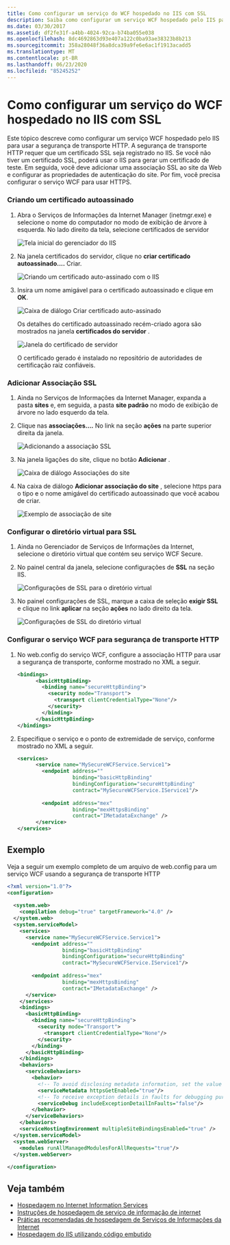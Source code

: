 ```yaml
---
title: Como configurar um serviço do WCF hospedado no IIS com SSL
description: Saiba como configurar um serviço WCF hospedado pelo IIS para usar a segurança de transporte HTTP, que requer um certificado registrado no IIS.
ms.date: 03/30/2017
ms.assetid: df2fe31f-a4bb-4024-92ca-b74ba055e038
ms.openlocfilehash: 8dc4692863d93e407a122c0ba93ae38323b8b213
ms.sourcegitcommit: 358a28048f36a8dca39a9fe6e6ac1f1913acadd5
ms.translationtype: MT
ms.contentlocale: pt-BR
ms.lasthandoff: 06/23/2020
ms.locfileid: "85245252"
---
```

# <a name="how-to-configure-an-iis-hosted-wcf-service-with-ssl"></a>Como configurar um serviço do WCF hospedado no IIS com SSL
Este tópico descreve como configurar um serviço WCF hospedado pelo IIS para usar a segurança de transporte HTTP. A segurança de transporte HTTP requer que um certificado SSL seja registrado no IIS. Se você não tiver um certificado SSL, poderá usar o IIS para gerar um certificado de teste. Em seguida, você deve adicionar uma associação SSL ao site da Web e configurar as propriedades de autenticação do site. Por fim, você precisa configurar o serviço WCF para usar HTTPS.  
  
### <a name="creating-a-self-signed-certificate"></a>Criando um certificado autoassinado  
  
1. Abra o Serviços de Informações da Internet Manager (inetmgr.exe) e selecione o nome do computador no modo de exibição de árvore à esquerda. No lado direito da tela, selecione certificados de servidor  
  
     ![Tela inicial do gerenciador do IIS](media/mg-inetmgrhome.jpg "mg_INetMgrHome")  
  
2. Na janela certificados do servidor, clique no **criar certificado autoassinado....** Criar.  
  
     ![Criando um certificado auto&#45;assinado com o IIS](media/mg-createselfsignedcert.jpg "mg_CreateSelfSignedCert")  
  
3. Insira um nome amigável para o certificado autoassinado e clique em **OK**.  
  
     ![Caixa de diálogo Criar certificado auto&#45;assinado](media/mg-mycert.jpg "mg_MyCert")  
  
     Os detalhes do certificado autoassinado recém-criado agora são mostrados na janela **certificados do servidor** .  
  
     ![Janela do certificado de servidor](media/mg-servercertificatewindow.jpg "mg_ServerCertificateWindow")  
  
     O certificado gerado é instalado no repositório de autoridades de certificação raiz confiáveis.  
  
### <a name="add-ssl-binding"></a>Adicionar Associação SSL  
  
1. Ainda no Serviços de Informações da Internet Manager, expanda a pasta **sites** e, em seguida, a pasta **site padrão** no modo de exibição de árvore no lado esquerdo da tela.  
  
2. Clique nas **associações....** No link na seção **ações** na parte superior direita da janela.  
  
     ![Adicionando a associação SSL](media/mg-addsslbinding.jpg "mg_AddSSLBinding")  
  
3. Na janela ligações do site, clique no botão **Adicionar** .  
  
     ![Caixa de diálogo Associações do site](media/mg-sitebindingsdialog.jpg "mg_SiteBindingsDialog")  
  
4. Na caixa de diálogo **Adicionar associação do site** , selecione https para o tipo e o nome amigável do certificado autoassinado que você acabou de criar.  
  
     ![Exemplo de associação de site](media/mg-mycertbinding.jpg "mg_MyCertBinding")  
  
### <a name="configure-virtual-directory-for-ssl"></a>Configurar o diretório virtual para SSL  
  
1. Ainda no Gerenciador de Serviços de Informações da Internet, selecione o diretório virtual que contém seu serviço WCF Secure.  
  
2. No painel central da janela, selecione configurações de **SSL** na seção IIS.  
  
     ![Configurações de SSL para o diretório virtual](media/mg-sslsettingsforvdir.jpg "mg_SSLSettingsForVDir")  
  
3. No painel configurações de SSL, marque a caixa de seleção **exigir SSL** e clique no link **aplicar** na seção **ações** no lado direito da tela.  
  
     ![Configurações de SSL do diretório virtual](media/mg-vdirsslsettings.JPG "mg_VDirSSLSettings")  
  
### <a name="configure-wcf-service-for-http-transport-security"></a>Configurar o serviço WCF para segurança de transporte HTTP  
  
1. No web.config do serviço WCF, configure a associação HTTP para usar a segurança de transporte, conforme mostrado no XML a seguir.  
  
    ```xml  
    <bindings>  
          <basicHttpBinding>  
            <binding name="secureHttpBinding">  
              <security mode="Transport">  
                <transport clientCredentialType="None"/>  
              </security>  
            </binding>  
          </basicHttpBinding>  
    </bindings>  
    ```  
  
2. Especifique o serviço e o ponto de extremidade de serviço, conforme mostrado no XML a seguir.  
  
    ```xml  
    <services>  
          <service name="MySecureWCFService.Service1">  
            <endpoint address=""  
                      binding="basicHttpBinding"  
                      bindingConfiguration="secureHttpBinding"  
                      contract="MySecureWCFService.IService1"/>  
  
            <endpoint address="mex"  
                      binding="mexHttpsBinding"  
                      contract="IMetadataExchange" />  
          </service>  
    </services>  
    ```  
  
## <a name="example"></a>Exemplo  
 Veja a seguir um exemplo completo de um arquivo de web.config para um serviço WCF usando a segurança de transporte HTTP  
  
```xml  
<?xml version="1.0"?>  
<configuration>  
  
  <system.web>  
    <compilation debug="true" targetFramework="4.0" />  
  </system.web>  
  <system.serviceModel>  
    <services>  
      <service name="MySecureWCFService.Service1">  
        <endpoint address=""  
                  binding="basicHttpBinding"  
                  bindingConfiguration="secureHttpBinding"  
                  contract="MySecureWCFService.IService1"/>  
  
        <endpoint address="mex"  
                  binding="mexHttpsBinding"  
                  contract="IMetadataExchange" />  
      </service>  
    </services>  
    <bindings>  
      <basicHttpBinding>  
        <binding name="secureHttpBinding">  
          <security mode="Transport">  
            <transport clientCredentialType="None"/>  
          </security>  
        </binding>  
      </basicHttpBinding>  
    </bindings>  
    <behaviors>  
      <serviceBehaviors>  
        <behavior>  
          <!-- To avoid disclosing metadata information, set the value below to false and remove the metadata endpoint above before deployment -->  
          <serviceMetadata httpsGetEnabled="true"/>  
          <!-- To receive exception details in faults for debugging purposes, set the value below to true.  Set to false before deployment to avoid disclosing exception information -->  
          <serviceDebug includeExceptionDetailInFaults="false"/>  
        </behavior>  
      </serviceBehaviors>  
    </behaviors>  
    <serviceHostingEnvironment multipleSiteBindingsEnabled="true" />  
  </system.serviceModel>  
  <system.webServer>  
    <modules runAllManagedModulesForAllRequests="true"/>  
  </system.webServer>  
  
</configuration>  
```  
  
## <a name="see-also"></a>Veja também

- [Hospedagem no Internet Information Services](hosting-in-internet-information-services.md)
- [Instruções de hospedagem de serviço de informação de internet](../samples/internet-information-service-hosting-instructions.md)
- [Práticas recomendadas de hospedagem de Serviços de Informações da Internet](internet-information-services-hosting-best-practices.md)
- [Hospedagem do IIS utilizando código embutido](../samples/iis-hosting-using-inline-code.md)
